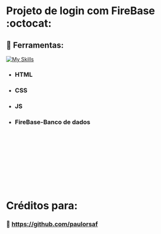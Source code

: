 <h1>Projeto de login com FireBase :octocat: </h1> 

## :hammer: Ferramentas:

[![My Skills](https://skillicons.dev/icons?i=html,css,js,firebase)](https://skillicons.dev)

- ### HTML
- ### CSS
- ### JS
- ### FireBase-Banco de dados



<h1 style="margin-top:5vh;">Créditos para:</h1>

### :cowboy_hat_face: https://github.com/paulorsaf